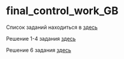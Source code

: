 # final_control_work_GB

Список заданий находиться в [здесь](https://github.com/Belebez/final_control_work_GB/blob/cb87f987f37481841f1023a6e3ad701468d3493d/final_task.md)

Решение 1-4 задания [здесь](https://github.com/Belebez/final_control_work_GB/tree/3661be3866347862670e6cdf7bbdc6610edcb279/task_1-4)

Решение 6 задания [здесь](https://github.com/Belebez/final_control_work_GB/tree/df55e20fdf128777d80e9d64d876e149acb67f4a/task_6)
